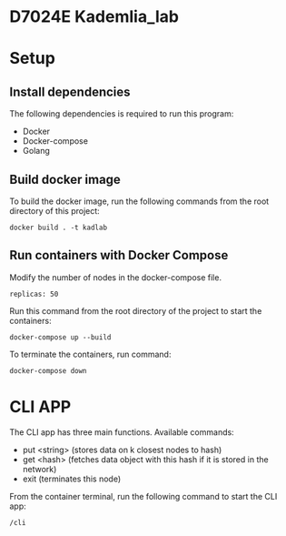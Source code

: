 # D7024E Kademlia_lab

# Setup
## Install dependencies
The following dependencies is required to run this program:
- Docker
- Docker-compose
- Golang


## Build docker image
To build the docker image, run the following commands from the root directory of this project:
```
docker build . -t kadlab
```

## Run containers with Docker Compose
Modify the number of nodes in the docker-compose file.
```
replicas: 50
```
Run this command from the root directory of the project to start the containers:
```
docker-compose up --build
```

To terminate the containers, run command:
```
docker-compose down
```

# CLI APP
The CLI app has three main functions.
Available commands:
- put \<string> (stores data on k closest nodes to hash)	
- get \<hash> (fetches data object with this hash if it is stored in the network)
- exit (terminates this node)

From the container terminal, run the following command to start the CLI app:
```
/cli
```